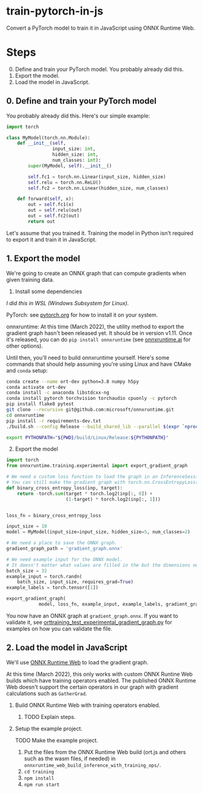 # train-pytorch-in-js
Convert a PyTorch model to train it in JavaScript using ONNX Runtime Web.

# Steps
0. Define and train your PyTorch model. You probably already did this.
1. Export the model.
2. Load the model in JavaScript.

## 0. Define and train your PyTorch model
You probably already did this.
Here's our simple example:
```python
import torch

class MyModel(torch.nn.Module):
	def __init__(self,
				 input_size: int,
				 hidden_size: int,
				 num_classes: int):
		super(MyModel, self).__init__()

		self.fc1 = torch.nn.Linear(input_size, hidden_size)
		self.relu = torch.nn.ReLU()
		self.fc2 = torch.nn.Linear(hidden_size, num_classes)

	def forward(self, x):
		out = self.fc1(x)
		out = self.relu(out)
		out = self.fc2(out)
		return out
```

Let's assume that you trained it.
Training the model in Python isn't required to export it and train it in JavaScript.

## 1. Export the model
We're going to create an ONNX graph that can compute gradients when given training data.

1. Install some dependencies

*I did this in WSL (Windows Subsystem for Linux).*

PyTorch: see [pytorch.org](https://pytorch.org/get-started/locally/) for how to install it on your system.

onnxruntime: At this time (March 2022), the utility method to export the gradient graph hasn't been released yet.
It should be in version v1.11.
Once it's released, you can do `pip install onnxruntime` (see [onnxruntime.ai](https://onnxruntime.ai) for other options).

Until then, you'll need to build onnxruntime yourself.
Here's some commands that should help assuming you're using Linux and have CMake and `conda` setup:
```bash
conda create --name ort-dev python=3.8 numpy h5py
conda activate ort-dev
conda install -c anaconda libstdcxx-ng
conda install pytorch torchvision torchaudio cpuonly -c pytorch
pip install flake8 pytest
git clone --recursive git@github.com:microsoft/onnxruntime.git
cd onnxruntime
pip install -r requirements-dev.txt
./build.sh --config Release --build_shared_lib --parallel $(expr `nproc` - 1) --enable_training --enable_pybind --build_wheel --skip_submodule_sync --skip_tests

export PYTHONPATH="${PWD}/build/Linux/Release:${PYTHONPATH}"
```

2. Export the model
```python
import torch
from onnxruntime.training.experimental import export_gradient_graph

# We need a custom loss function to load the graph in an InferenceSession in ONNX Runtime Web.
# You can still make the gradient graph with torch.nn.CrossEntropyLoss() and this test will pass.
def binary_cross_entropy_loss(inp, target):
	return -torch.sum(target * torch.log2(inp[:, 0]) +
					  (1-target) * torch.log2(inp[:, 1]))


loss_fn = binary_cross_entropy_loss

input_size = 10
model = MyModel(input_size=input_size, hidden_size=5, num_classes=2)

# We need a place to save the ONNX graph.
gradient_graph_path = 'gradient_graph.onnx'

# We need example input for the ONNX model.
# It doesn't matter what values are filled in the but the dimensions need to be correct.
batch_size = 32
example_input = torch.randn(
	batch_size, input_size, requires_grad=True)
example_labels = torch.tensor([1])

export_gradient_graph(
			model, loss_fn, example_input, example_labels, gradient_graph_path)
```

You now have an ONNX graph at `gradient_graph.onnx`.
If you want to validate it, see [orttraining_test_experimental_gradient_graph.py](https://github.com/microsoft/onnxruntime/commits/master/orttraining/orttraining/test/python/orttraining_test_experimental_gradient_graph.py) for examples on how you can validate the file.

## 2. Load the model in JavaScript
We'll use [ONNX Runtime Web](https://github.com/microsoft/onnxruntime/tree/master/js/web) to load the gradient graph.

At this time (March 2022), this only works with custom ONNX Runtine Web builds which have training operators enabled.
The published ONNX Runtime Web doesn't support the certain operators in our graph with gradient calculations such as `GatherGrad`.

1. Build ONNX Runtime Web with training operators enabled.
   1. TODO Explain steps.

2. Setup the example project.

   TODO Make the example project.

   1. Put the files from the ONNX Runtime Web build (ort.js and others such as the wasm files, if needed) in `onnxruntime_web_build_inference_with_training_ops/`.
   2. `cd training`
   3. `npm install`
   4. `npm run start`
